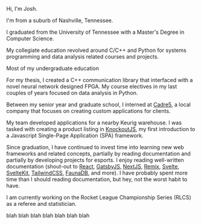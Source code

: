 ---
---

Hi, I'm Josh. 

I'm from a suburb of Nashville, Tennessee. 

I graduated from the University of Tennessee with a Master's Degree in Computer Science.

My collegiate education revolved around C/C++ and Python for systems programming and data analysis related courses and projects. 

Most of my undergraduate education 

For my thesis, I created a C++ communication library that interfaced with a novel neural network designed FPGA. My course electives in my last couples of years focused on data analysis in Python. 

Between my senior year and graduate school, I interned at [Cadre5](https://www.cadre5.com/), a local company that focuses on creating custom applications for clients. 

My team developed applications for a nearby Keurig warehouse. I was tasked with creating a product listing in [KnockoutJS](https://knockoutjs.com/), my first introduction to a Javascript Single-Page Application (SPA) framework. 

Since graduation, I have continued to invest time into learning new web frameworks and related concepts, partially by reading documentation and partially by developing projects for esports. I enjoy reading well-written documentation (shout-out to [React](https://reactjs.org/), [GatsbyJS](https://www.gatsbyjs.com/), [NextJS](https://nextjs.org/), [Remix](https://remix.run/), [Svelte](https://svelte.dev/), [SvelteKit](https://kit.svelte.dev/), [TailwindCSS](https://tailwindcss.com/), [FaunaDB](https://fauna.com/), and more). I have probably spent more time than I should reading documentation, but hey, not the worst habit to have.

I am currently working on the Rocket League Championship Series (RLCS) as a referee and statistician.

blah
blah
blah
blah
blah
blah
blah
